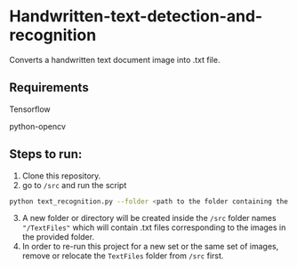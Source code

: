 # Handwritten-text-detection-and-recognition
Converts a handwritten text document image into .txt file.

## Requirements
Tensorflow 

python-opencv



## Steps to run:

1. Clone this repository.
2. go to `/src` and run the script
```bash
python text_recognition.py --folder <path to the folder containing the images eg. /home/sanya/Desktop/images> 
```
3. A new folder or directory will be created inside the `/src` folder names `"/TextFiles"` which will contain .txt files corresponding to the images in the provided folder.
4. In order to re-run this project for a new set or the same set of images, remove or relocate the `TextFiles` folder from `/src` first.

